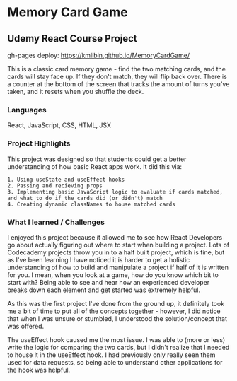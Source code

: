 # Memory Card Game
## Udemy React Course Project

gh-pages deploy: https://kmlibin.github.io/MemoryCardGame/

This is a classic card memory game - find the two matching cards, and the cards will stay face up. If they don't match, they will flip back over. There is a counter at the bottom of the screen that tracks the amount of turns you've taken, and it resets when you shuffle the deck.

### Languages

React, JavaScript, CSS, HTML, JSX

### Project Highlights

This project was designed so that students could get a better understanding of how basic React apps work. It did this via:

    1. Using useState and useEffect hooks
    2. Passing and recieving props
    3. Implementing basic JavaScript logic to evaluate if cards matched, and what to do if the cards did (or didn't) match
    4. Creating dynamic classNames to house matched cards


### What I learned / Challenges

I enjoyed this project because it allowed me to see how React Developers go about actually figuring out where to start when building a project. 
Lots of Codecademy projects throw you in to a half built project, which is fine, but as I've been learning I have noticed it is harder to get a holistic understanding of how to build and manipulate a project if half of it is written for you. I mean, when you look at a game, how do you know which bit to start with? Being able to see and hear how an experienced developer breaks down each element and get started was extremely helpful. 

As this was the first project I've done from the ground up, it definitely took me a bit of time to put all of the concepts together - however, I did notice that when I was unsure or stumbled, I understood the solution/concept that was offered. 

The useEffect hook caused me the most issue. I was able to (more or less) write the logic for comparing the two cards, but I didn't realize that I needed to house it in the useEffect hook. I had previously only really seen them used for data requests, so being able to understand other applications for the hook was helpful.





